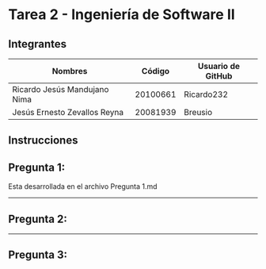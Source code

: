 # Tarea 2 - Ingeniería de Software II
## Integrantes

| Nombres  | Código | Usuario de GitHub |
| ------------- | ------------- | ------------- |
| Ricardo Jesús Mandujano Nima  | 20100661  | Ricardo232 |
| Jesús Ernesto Zevallos Reyna  | 20081939  | Breusio |

## Instrucciones

## Pregunta 1:
Esta desarrollada en el archivo Pregunta 1.md

***

## Pregunta 2:

***

## Pregunta 3:
